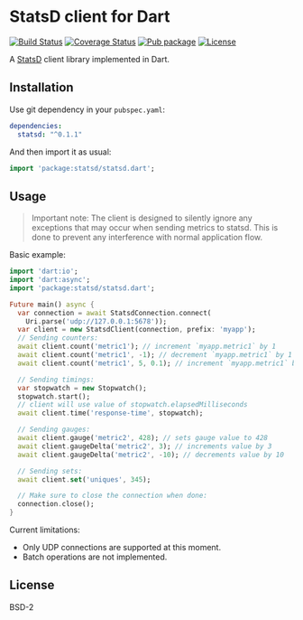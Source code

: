 # StatsD client for Dart

[![Build Status](https://img.shields.io/travis-ci/pulyaevskiy/dart-statsd.svg?branch=master&style=flat-square)](https://travis-ci.org/pulyaevskiy/dart-statsd)
[![Coverage Status](https://img.shields.io/coveralls/pulyaevskiy/dart-statsd.svg?branch=master&style=flat-square)](https://coveralls.io/github/pulyaevskiy/dart-statsd?branch=master)
[![Pub package](https://img.shields.io/pub/v/statsd.svg?style=flat-square)](https://pub.dartlang.org/packages/statsd)
[![License](https://img.shields.io/badge/license-BSD--2-blue.svg?style=flat-square)](https://raw.githubusercontent.com/pulyaevskiy/dart-statsd/master/LICENSE)

A [StatsD](https://github.com/etsy/statsd) client library implemented in Dart.

## Installation

Use git dependency in your `pubspec.yaml`:

```yaml
dependencies:
  statsd: "^0.1.1"
```

And then import it as usual:

```dart
import 'package:statsd/statsd.dart';
```

## Usage

> Important note: The client is designed to silently ignore any exceptions
> that may occur when sending metrics to statsd. This is done to prevent any
> interference with normal application flow.

Basic example:

```dart
import 'dart:io';
import 'dart:async';
import 'package:statsd/statsd.dart';

Future main() async {
  var connection = await StatsdConnection.connect(
    Uri.parse('udp://127.0.0.1:5678'));
  var client = new StatsdClient(connection, prefix: 'myapp');
  // Sending counters:
  await client.count('metric1'); // increment `myapp.metric1` by 1
  await client.count('metric1', -1); // decrement `myapp.metric1` by 1
  await client.count('metric1', 5, 0.1); // increment `myapp.metric1` by 5 with 0.1 sample rate

  // Sending timings:
  var stopwatch = new Stopwatch();
  stopwatch.start();
  // client will use value of stopwatch.elapsedMilliseconds
  await client.time('response-time', stopwatch);

  // Sending gauges:
  await client.gauge('metric2', 428); // sets gauge value to 428
  await client.gaugeDelta('metric2', 3); // increments value by 3
  await client.gaugeDelta('metric2', -10); // decrements value by 10

  // Sending sets:
  await client.set('uniques', 345);

  // Make sure to close the connection when done:
  connection.close();
}
```

Current limitations:

* Only UDP connections are supported at this moment.
* Batch operations are not implemented.

## License

BSD-2

